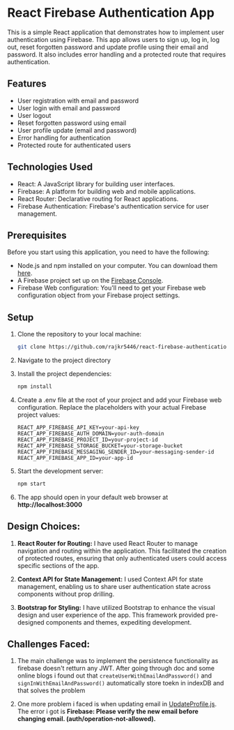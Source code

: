 # React Firebase Authentication App

This is a simple React application that demonstrates how to implement user authentication using Firebase. This app allows users to sign up, log in, log out, reset forgotten password and update profile using their email and password. It also includes error handling and a protected route that requires authentication.

## Features

- User registration with email and password
- User login with email and password
- User logout
- Reset forgotten password using email
- User profile update (email and password)
- Error handling for authentication
- Protected route for authenticated users

## Technologies Used

- React: A JavaScript library for building user interfaces.
- Firebase: A platform for building web and mobile applications.
- React Router: Declarative routing for React applications.
- Firebase Authentication: Firebase's authentication service for user management.

## Prerequisites

Before you start using this application, you need to have the following:

- Node.js and npm installed on your computer. You can download them [here](https://nodejs.org/).
- A Firebase project set up on the [Firebase Console](https://console.firebase.google.com/).
- Firebase Web configuration: You'll need to get your Firebase web configuration object from your Firebase project settings.

## Setup

1.  Clone the repository to your local machine:

    ```bash
    git clone https://github.com/rajkr5446/react-firebase-authentication.git
    ```

2.  Navigate to the project directory

3.  Install the project dependencies:

    ```bash
    npm install
    ```

4.  Create a .env file at the root of your project and add your Firebase web configuration. Replace the placeholders with your actual Firebase project values:

    ```
    REACT_APP_FIREBASE_API_KEY=your-api-key
    REACT_APP_FIREBASE_AUTH_DOMAIN=your-auth-domain
    REACT_APP_FIREBASE_PROJECT_ID=your-project-id
    REACT_APP_FIREBASE_STORAGE_BUCKET=your-storage-bucket
    REACT_APP_FIREBASE_MESSAGING_SENDER_ID=your-messaging-sender-id
    REACT_APP_FIREBASE_APP_ID=your-app-id
    ```

5.  Start the development server:

    ```bash
    npm start
    ```

6.  The app should open in your default web browser at **http://localhost:3000**

## Design Choices:

1. **React Router for Routing:** I have used React Router to manage navigation and routing within the application. This facilitated the creation of protected routes, ensuring that only authenticated users could access specific sections of the app.

2. **Context API for State Management:** I used Context API for state management, enabling us to share user authentication state across components without prop drilling.

3. **Bootstrap for Styling:** I have utilized Bootstrap to enhance the visual design and user experience of the app. This framework provided pre-designed components and themes, expediting development.

## Challenges Faced:

1. The main challenge was to implement the persistence functionality as firebase doesn't retturn any JWT. After going through doc and some online blogs i found out that `createUserWithEmailAndPassword()` and `signInWithEmailAndPassword()` automatically store toekn in indexDB and that solves the problem

2. One more problem i faced is when updating email in [UpdateProfile.js](https://github.com/rajkr5446/react-firebase-authentication/blob/main/src/components/UpdateProfile.js). The error i got is **Firebase: Please verify the new email before changing email. (auth/operation-not-allowed).**
